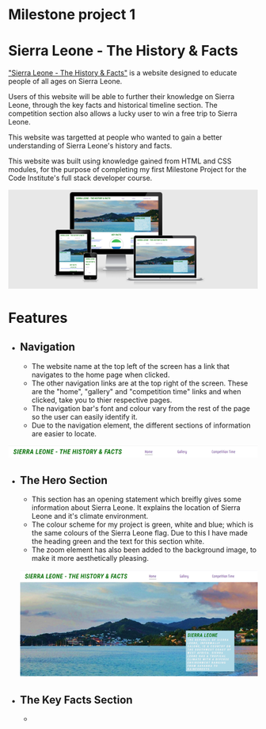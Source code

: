 # Milestone project 1
# Sierra Leone - The History & Facts
["Sierra Leone - The History & Facts"](https://ndanema98.github.io/Sierra-Leone/index.html) is a website designed to educate people of all ages on Sierra Leone.  

Users of this website will be able to further their knowledge on Sierra Leone, through the key facts and historical timeline section. The competition section also allows a lucky user to win a free trip to Sierra Leone. 

This website was targetted at people who wanted to gain a better understanding of Sierra Leone's history and facts. 

This website was built using knowledge gained from HTML and CSS modules, for the purpose of completing my first Milestone Project for the Code Institute's full stack developer course. 

  ![A screenshot of my responsive website](/assets/images/responsive.jpeg)
 
 # Features
 - ## Navigation 
   - The website name at the top left of the screen has a link that navigates to the home page when clicked. 
   - The other navigation links are at the top right of the screen. These are the "home", "gallery" and "competition time" links and when clicked, take you to thier respective pages. 
   - The navigation bar's font and colour vary from the rest of the page so the user can easily identify it. 
   - Due to the navigation element, the different sections of information are easier to locate. 

  ![A screenshot of my navigation bar](/assets/images/navigation.jpeg)

 - ## The Hero Section 
   - This section has an opening statement which breifly gives some information about Sierra Leone. It explains the location of Sierra Leone and it's climate environment. 
   - The colour scheme for my project is green, white and blue; which is the same colours of the Sierra Leone flag. Due to this I have made the heading green and the text for this section white. 
   - The zoom element has also been added to the background image, to make it more aesthetically pleasing. 

   ![A screenshot of my hero section](/assets/images/hero-section.jpeg)

  - ## The Key Facts Section
    - 


